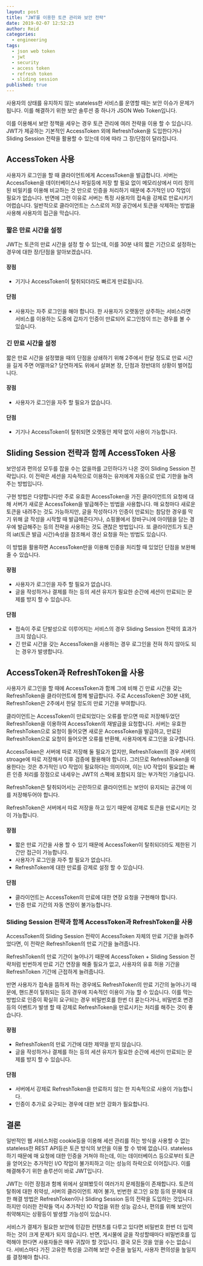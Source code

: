 ```yaml
---
layout: post
title: "JWT를 이용한 토큰 관리와 보안 전략"
date: 2019-02-07 12:52:23
author: Reid
categories:
  - engineering
tags:
  - json web token
  - jwt
  - security
  - access token
  - refresh token
  - sliding session
published: true
---
```


사용자의 상태를 유지하지 않는 stateless한 서비스를 운영할 때는 보안 이슈가 문제가 됩니다. 이를 해결하기 위한 보안 솔루션 중 하나가 JSON Web Token입니다.

이를 이용해서 보안 정책을 세우는 경우 토큰 관리에 여러 전략을 이용 할 수 있습니다. JWT가 제공하는 기본적인 AccessToken 외에 RefreshToken을 도입한다거나 Sliding Session 전략을 활용할 수 있는데 이에 따라 그 장/단점이 달라집니다.

## AccessToken 사용

사용자가 로그인을 할 때 클라이언트에게 AccessToken을 발급합니다. 서버는 AccessToken을 데이터베이스나 파일등에 저장 할 필요 없이 메모리상에서 미리 정의 된 비밀키를 이용해 비교하는 것 만으로 인증을 처리하기 때문에 추가적인 I/O 작업이 필요가 없습니다. 반면에 그런 이유로 서버는 특정 사용자의 접속을 강제로 만료시키기 어렵습니다. 일반적으로 클라이언트는 스스로의 저장 공간에서 토큰을 삭제하는 방법을 사용해 사용자의 접근을 막습니다.

### 짧은 만료 시간을 설정

JWT는 토큰의 만료 시간을 설정 할 수 있는데, 이를 30분 내의 짧은 기간으로 설정하는 경우에 대한 장/단점을 알아보겠습니다.

#### 장점

- 기기나 AccessToken이 탈취되더라도 빠르게 만료됩니다.

#### 단점

- 사용자는 자주 로그인을 해야 합니다. 한 사용자가 오랫동안 상주하는 서비스라면 서비스를 이용하는 도중에 갑자기 인증이 만료되어 로그인창이 뜨는 경우를 볼 수 있습니다.

### 긴 만료 시간을 설정

짧은 만료 시간을 설정했을 때의 단점을 상쇄하기 위해 2주에서 한달 정도로 만료 시간을 길게 주면 어떨까요? 당연하게도 위에서 살펴본 장, 단점과 정반대의 상황이 벌어집니다.

#### 장점

- 사용자가 로그인을 자주 할 필요가 없습니다.

#### 단점

- 기기나 AccessToken이 탈취되면 오랫동안 제약 없이 사용이 가능합니다.

## Sliding Session 전략과 함께 AccessToken 사용

보안성과 편의성 모두를 잡을 수는 없을까를 고민하다가 나온 것이 Sliding Session 전략입니다.  이 전략은 세션을 지속적으로 이용하는 유저에게 자동으로 만료 기한을 늘려주는 방법입니다.

구현 방법은 다양합니다만 주로 유효한 AccessToken을 가진 클라이언트의 요청에 대해 서버가 새로운 AccessToken을 발급해주는 방법을 사용합니다. 매 요청마다 새로운 토큰을 내려주는 것도 가능하지만, 글을 작성하다가 인증이 만료되는 참담한 경우를 막기 위해 글 작성을 시작할 때 발급해준다거나, 쇼핑몰에서 장바구니에 아이템을 담는 경우에 발급해주는 등의 전략을 사용하는 것도 괜찮은 방법입니다. 또 클라이언트가 토큰의 iat(토큰 발급 시간)속성을 참조해서 갱신 요청을 하는 방법도 있습니다.

이 방법을 활용하면 AccessToken만을 이용해 인증을 처리할 때 있었던 단점을 보완해 줄 수 있습니다.

#### 장점

- 사용자가 로그인을 자주 할 필요가 없습니다.
- 글을 작성하거나 결제를 하는 등의 세션 유지가 필요한 순간에 세션이 만료되는 문제를 방지 할 수 있습니다.

#### 단점

- 접속이 주로 단발성으로 이루어지는 서비스의 경우 Sliding Session 전략의 효과가 크지 않습니다.
- 긴 만료 시간을 갖는 AccessToken을 사용하는 경우 로그인을 전혀 하지 않아도 되는 경우가 발생합니다.

## AccessToken과 RefreshToken을 사용

사용자가 로그인을 할 때에 AccessToken과 함께 그에 비해 긴 만료 시간을 갖는 RefreshToken을 클라이언트에 함께 발급합니다. 주로 AccessToken은 30분 내외, RefreshToken은 2주에서 한달 정도의 만료 기간을 부여합니다.

클라이언트는 AccessToken이 만료되었다는 오류를 받으면 따로 저장해두었던 RefreshToken을 이용하여 AccessToken의 재발급을 요청합니다. 서버는 유효한 RefreshToken으로 요청이 들어오면 새로운 AccessToken을 발급하고, 만료된 RefreshToken으로 요청이 들어오면 오류를 반환해, 사용자에게 로그인을 요구합니다.

AccessToken은 서버에 따로 저장해 둘 필요가 없지만, RefreshToken의 경우 서버의 stroage에 따로 저장해서 이후 검증에 활용해야 합니다. 그러므로 RefreshToken을 이용한다는 것은 추가적인 I/O 작업이 필요하다는 의미이며, 이는 I/O 작업이 필요없는 빠른 인증 처리를 장점으로 내세우는 JWT의 스펙에 포함되지 않는 부가적인 기술입니다.

RefreshToken은 탈취되어서는 곤란하므로 클라이언트는 보안이 유지되는 공간에 이를 저장해두어야 합니다.

RefreshToken은 서버에서 따로 저장을 하고 있기 때문에 강제로 토큰을 만료시키는 것이 가능합니다.

#### 장점

- 짧은 만료 기간을 사용 할 수 있기 때문에 AccessToken이 탈취되더라도 제한된 기간만 접근이 가능합니다.
- 사용자가 로그인을 자주 할 필요가 없습니다.
- RefreshToken에 대한 만료를 강제로 설정 할 수 있습니다.
 
#### 단점
- 클라이언트는 AccessToken의 만료에 대한 연장 요청을 구현해야 합니다.
- 인증 만료 기간의 자동 연장이 불가능합니다.

### Sliding Session 전략과 함께 AccessToken과 RefreshToken을 사용

AccessToken의 Sliding Session 전략이 AccessToken 자체의 만료 기간을 늘려주었다면, 이 전략은 RefreshToken의 만료 기간을 늘려줍니다.

RefreshToken의 만료 기간이 늘어나기 때문에 AccessToken + Sliding Session 전략처럼 빈번하게 만료 기간 연장을 해줄 필요가 없고, 사용자의 유휴 허용 기간을 RefreshToken 기간에 근접하게 늘려줍니다.

반면 사용자가 접속을 뜸하게 하는 경우에도 RefreshToken의 만료 기간의 늘어나기 때문에, 핸드폰이 탈취되는 등의 경우에 지속적인 이용이 가능 할 수 있습니다. 이를 막는 방법으로 인증이 확실히 요구되는 경우 비밀번호를 한번 더 묻는다거나, 비밀번호 변경 등의 이벤트가 발생 할 때 강제로 RefreshToken을 만료시키는 처리를 해주는 것이 좋습니다.

#### 장점

- RefreshToken의 만료 기간에 대한 제약을 받지 않습니다.
- 글을 작성하거나 결제를 하는 등의 세션 유지가 필요한 순간에 세션이 만료되는 문제를 방지 할 수 있습니다.

#### 단점
- 서버에서 강제로 RefreshToken을 만료하지 않는 한 지속적으로 사용이 가능합니다.
- 인증이 추가로 요구되는 경우에 대한 보안 강화가 필요합니다.

## 결론

일반적인 웹 서비스처럼 cookie등을 이용해 세션 관리를 하는 방식을 사용할 수 없는 stateless한 REST API등은 토큰 방식의 보안을 이용 할 수 밖에 없습니다. stateless하기 때문에 매 요청에 대한 인증을 거쳐야 하는데, 이는 데이터베이스 등으로부터 토큰을 얻어오는 추가적인 I/O 작업이 불가피하고 이는 성능의 하락으로 이어집니다. 이를 해결해주기 위한 솔루션이 바로 JWT입니다.

JWT는 이런 장점과 함께 위에서 살펴봤듯이 여러가지 문제점들이 존재합니다. 토큰의 탈취에 대한 취약성, 서버의 클라이언트 제어 불가, 빈번한 로그인 요청 등의 문제에 대한 해결 방법은 RefreshToken이나 Sliding Session 등의 전략을 도입하는 것입니다. 하지만 이러한 전략들 역시 추가적인 IO 작업을 위한 성능 감소나, 편의를 위해 보안이 취약해지는 상황등이 발생할 가능성이 있습니다.

서비스가 결제가 필요한 보안에 민감한 컨텐츠를 다루고 있다면 비밀번호 한번 더 입력하는 것이 크게 문제가 되지 않습니다. 반면, 게시물에 글을 작성할때마다 비밀번호를 입력해야 한다면 사용자들은 매우 귀찮아 할 것입니다. 결국 모든 것을 얻을 수는 없습니다. 서비스마다 가진 고유한 특성을 고려해 보안 수준을 높일지, 사용자 편의성을 높일지를 결정해야 합니다.
